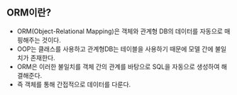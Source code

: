 ## **ORM이란?**

- ORM(Object-Relational Mapping)은 객체와 관계형 DB의 데이터를 자동으로 매핑해주는 것이다.
- OOP는 클래스를 사용하고 관계형DB는 테이블을 사용하기 때문에 모델 간에 불일치가 존재한다.
- ORM은 이러한 불일치를 객체 간의 관계를 바탕으로 SQL을 자동으로 생성하여 해결해준다.
- 즉 객체를 통해 간접적으로 데이터를 다룬다.
